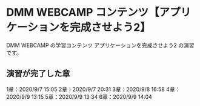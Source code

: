 # DMM WEBCAMP コンテンツ【アプリケーションを完成させよう2】

DMM WEBCAMP の学習コンテンツ アプリケーションを完成させよう2 の演習です。


## 演習が完了した章

1章：2020/9/7 15:05
2章：2020/9/7 20:31
3章：2020/9/8 16:58
4章：2020/9/9 13:15
5章：2020/9/9 13:34
6章：2020/9/9 14:04